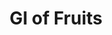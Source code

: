 ---
type: GiDataTablePage
title: GI of Fruits
description: Glycemic Index of Fruits
keywords: gi, GI, Glycemic Index, glycemic index, GlycemicIndex, glycemicindex, gi of Fruits, GI of Fruits, Glycemic Index of Fruits, glycemic index of Fruits, GlycemicIndex of Fruits, glycemicindex of Fruits, Fruits
---